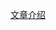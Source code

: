 

[文章介绍](https://guolei1130.github.io/2017/04/16/%E6%B5%85%E8%B0%88%E5%AE%A2%E6%88%B7%E7%AB%AF%E5%A2%9E%E9%87%8F%E5%8D%87%E7%BA%A7/)
